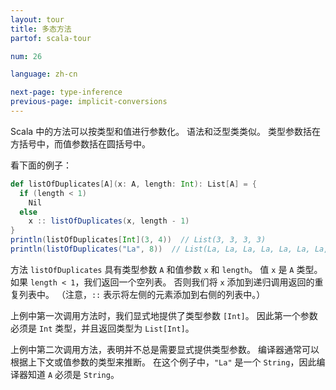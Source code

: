 ```yaml
---
layout: tour
title: 多态方法
partof: scala-tour

num: 26

language: zh-cn

next-page: type-inference
previous-page: implicit-conversions
---
```


Scala 中的方法可以按类型和值进行参数化。 语法和泛型类类似。 类型参数括在方括号中，而值参数括在圆括号中。

看下面的例子：

```scala mdoc
def listOfDuplicates[A](x: A, length: Int): List[A] = {
  if (length < 1)
    Nil
  else
    x :: listOfDuplicates(x, length - 1)
}
println(listOfDuplicates[Int](3, 4))  // List(3, 3, 3, 3)
println(listOfDuplicates("La", 8))  // List(La, La, La, La, La, La, La, La)
```

方法 `listOfDuplicates` 具有类型参数 `A` 和值参数 `x` 和 `length`。 值 `x` 是 `A` 类型。 如果 `length < 1`，我们返回一个空列表。 否则我们将 `x` 添加到递归调用返回的重复列表中。 （注意，`::` 表示将左侧的元素添加到右侧的列表中。）

上例中第一次调用方法时，我们显式地提供了类型参数 `[Int]`。 因此第一个参数必须是 `Int` 类型，并且返回类型为 `List[Int]`。

上例中第二次调用方法，表明并不总是需要显式提供类型参数。 编译器通常可以根据上下文或值参数的类型来推断。 在这个例子中，`"La"` 是一个 `String`，因此编译器知道 `A` 必须是 `String`。
